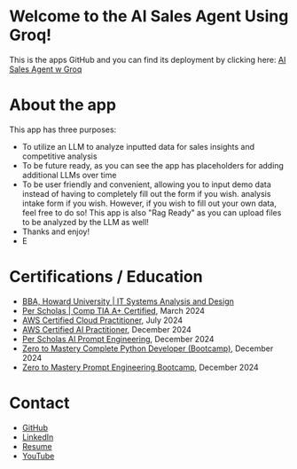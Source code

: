 # Welcome to the AI Sales Agent Using Groq!
This is the apps GitHub and you can find its deployment by clicking here: [AI Sales Agent w Groq](https://ai-sales-assistant-using-groq.streamlit.app)

# About the app
This app has three purposes:

- To utilize an LLM to analyze inputted data for sales insights and competitive analysis
- To be future ready, as you can see the app has placeholders for adding additional LLMs over time
- To be user friendly and convenient, allowing you to input demo data instead of having to completely fill out the form if you wish. analysis intake form if you wish. However, if you wish to fill out your own data, feel free to do so! This app is also "Rag Ready" as you can upload files to be analyzed by the LLM as well!
- Thanks and enjoy!
- E

# Certifications / Education
- [BBA, Howard University | IT Systems Analysis and Design](https://business.howard.edu/programs/undergraduate/computer-information-systems)
- [Per Scholas | Comp TIA A+ Certified](https://perscholas.org/courses/desktop-support), March 2024
- [AWS Certified Cloud Practitioner](https://aws.amazon.com/certification/certified-cloud-practitioner), July 2024
- [AWS Certified AI Practitioner](https://aws.amazon.com/certification/certified-ai-practitioner), December 2024
- [Per Scholas AI Prompt Engineering](https://alumni.perscholas.org/courses/ai-prompt-engineering), December 2024
- [Zero to Mastery Complete Python Developer (Bootcamp)](https://zerotomastery.io/courses/learn-python/), December 2024
- [Zero to Mastery Prompt Engineering Bootcamp](https://zerotomastery.io/courses/prompt-engineering-bootcamp/), December 2024

# Contact
- [GitHub](https://github.com/mymanerik)
- [LinkedIn](https://linkedin.com/in/erikmalson)
- <a href="https://docs.google.com/document/d/1GxGBTHxJAxRu9_t98PeaH9Jk-ogLInSCU85Ub9gnjiY/edit?usp=sharing">Resume</a>
- [YouTube](https://YouTube.com/@AIinTheAM)
